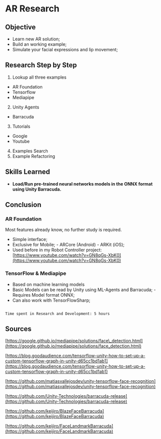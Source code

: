 # AR Research

## Objective

- Learn new AR solution;
- Build an working example;
- Simulate your facial expressions and lip movement;

## Research Step by Step

1. Lookup all three examples
- AR Foundation
- Tensorflow
- Mediapipe
2. Unity Agents
- Barracuda
3. Tutorials
- Google
- Youtube
4. Examples Search
5. Example Refactoring

## Skills Learned

- **Load/Run pre-trained neural networks models in the ONNX format using Unity Barracuda.**

## Conclusion

### AR Foundation

Most features already know, no further study is required.

- Simple interface;
- Exclusive for Mobile;
        - ARCore (Android)
        - ARKit (iOS);
- Used before in my Robot Controller project: [https://www.youtube.com/watch?v=GN8qGs-XbK0](https://www.youtube.com/watch?v=GN8qGs-XbK0)

### TensorFlow & Mediapipe

- Based on machine learning models
- Basic Models can be read by Unity using ML-Agents and Barracuda;
        - Requires Model format ONNX;
- Can also work with TensorFlowSharp;

```

Time spent in Research and Development: 5 hours

```

## **Sources**

[https://google.github.io/mediapipe/solutions/face\_detection.html](https://google.github.io/mediapipe/solutions/face_detection.html)

[https://blog.goodaudience.com/tensorflow-unity-how-to-set-up-a-custom-tensorflow-graph-in-unity-d65cc1bd1ab1](https://blog.goodaudience.com/tensorflow-unity-how-to-set-up-a-custom-tensorflow-graph-in-unity-d65cc1bd1ab1)

[https://github.com/matiasvallejosdev/unity-tensorflow-face-recognition](https://github.com/matiasvallejosdev/unity-tensorflow-face-recognition)

[https://github.com/Unity-Technologies/barracuda-release](https://github.com/Unity-Technologies/barracuda-release)

[https://github.com/keijiro/BlazeFaceBarracuda](https://github.com/keijiro/BlazeFaceBarracuda)

[https://github.com/keijiro/FaceLandmarkBarracuda](https://github.com/keijiro/FaceLandmarkBarracuda)
